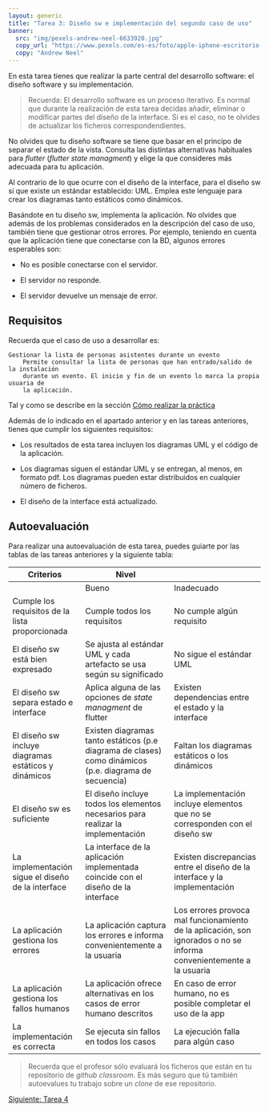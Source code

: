 ```yaml
---
layout: generic
title: "Tarea 3: Diseño sw e implementación del segundo caso de uso"
banner:
  src: "img/pexels-andrew-neel-6633920.jpg"
  copy_url: "https://www.pexels.com/es-es/foto/apple-iphone-escritorio-ordenador-portatil-6633920/"
  copy: "Andrew Neel"
---
```


En esta tarea tienes que realizar la parte central del desarrollo
software: el diseño software y su implementación.


> Recuerda: El desarrollo software es un proceso iterativo. Es normal
> que durante la realización de esta tarea decidas añadir, eliminar o
> modificar partes del diseño de la interface. Si es el caso, no te
> olvides de actualizar los ficheros correspondendientes.


No olvides que tu diseño software se tiene que basar en el principo de
separar el estado de la vista. Consulta las distintas alternativas
habituales para _flutter_ (_flutter state managment_) y elige la que
consideres más adecuada para tu aplicación.

Al contrario de lo que ocurre con el diseño de la interface, para el
diseño sw sí que existe un estándar establecido: UML. Emplea este
lenguaje para crear los diagramas tanto estáticos como
dinámicos.

Basándote en tu diseño sw, implementa la aplicación. No olvides que
además de los problemas considerados en la descripción del caso de
uso, también tiene que gestionar otros errores. Por ejemplo, teniendo
en cuenta que la aplicación tiene que conectarse con la BD, algunos
errores esperables son:

  - No es posible conectarse con el servidor.
  
  - El servidor no responde.
  
  - El servidor devuelve un mensaje de error.


## Requisitos

Recuerda que el caso de uso a desarrollar es:

	Gestionar la lista de personas asistentes durante un evento
        Permite consultar la lista de personas que han entrado/salido de la instalación
        durante un evento. El inicio y fin de un evento lo marca la propia usuaria de
        la aplicación.

Tal y como se describe en la sección <a
href="{{page.url|baseUrl}}howto" class="button big">Cómo realizar la
práctica</a>

Además de lo indicado en el apartado anterior y en las tareas
anteriores, tienes que cumplir los siguientes requisitos:

  - Los resultados de esta tarea incluyen los diagramas UML y el
    código de la aplicación.
	
  - Los diagramas siguen el estándar UML y se entregan, al menos, en
    formato pdf. Los diagramas pueden estar distribuidos en cualquier
    número de ficheros.
	
  - El diseño de la interface está actualizado.


## Autoevaluación

Para realizar una autoevaluación de esta tarea, puedes guiarte por las
tablas de las tareas anteriores y la siguiente tabla:


| Criterios | Nivel ||
|-----------| ----- |-|
|           |  Bueno | Inadecuado |
| Cumple los requisitos de la lista proporcionada | Cumple todos los requisitos | No cumple algún requisito |
| El diseño sw está bien expresado | Se ajusta al estándar UML y cada artefacto se usa según su significado | No sigue el estándar UML |
| El diseño sw separa estado e interface | Aplica alguna de las opciones de _state managment_ de flutter | Existen dependencias entre el estado y la interface |
| El diseño sw incluye diagramas estáticos y dinámicos | Existen diagramas tanto estáticos (p.e diagrama de clases) como dinámicos (p.e. diagrama de secuencia) | Faltan los diagramas estáticos o los dinámicos |
| El diseño sw es suficiente | El diseño incluye todos los elementos necesarios para realizar la implementación | La implementación incluye elementos que no se corresponden con el diseño sw |
| La implementación sigue el diseño de la interface | La interface de la aplicación implementada coincide con el diseño de la interface  | Existen discrepancias entre el diseño de la interface y la implementación |
| La aplicación gestiona los errores | La aplicación captura los errores e informa convenientemente a la usuaria | Los errores provoca mal funcionamiento de la aplicación, son ignorados o no se informa convenientemente a la usuaria |
| La aplicación gestiona los fallos humanos | La aplicación ofrece alternativas en los casos de error humano descritos | En caso de error humano, no es posible completar el uso de la app |
| La implementación es correcta | Se ejecuta sin fallos en todos los casos | La ejecución falla para algún caso |


> Recuerda que el profesor sólo evaluará los ficheros que están en tu
> repositorio de _github classroom_. Es más seguro que tú también
> autoevalues tu trabajo sobre un _clone_ de ese repositorio.


<a href="{{page.url|baseUrl}}tarea_4" class="paper-btn">Siguiente: Tarea 4</a>
